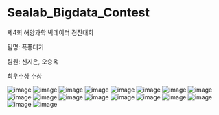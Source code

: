 # Sealab_Bigdata_Contest
제4회 해양과학 빅데이터 경진대회


팀명: 폭풍대기

팀원: 신지은, 오승옥

최우수상 수상

![image](https://github.com/user-attachments/assets/c398a0a4-98e5-4738-933a-54506e7fae84)
![image](https://github.com/user-attachments/assets/0c997c9d-8e05-4829-a287-e258d825f5e4)
![image](https://github.com/user-attachments/assets/8a426435-dc80-4b0e-b260-a1856b79217d)
![image](https://github.com/user-attachments/assets/52bd4153-8776-4723-9233-855c89fd2be0)
![image](https://github.com/user-attachments/assets/9dc29649-dfa9-4163-88f6-9ab615a389f3)
![image](https://github.com/user-attachments/assets/11c4ec0f-9e53-4264-a369-0f0fae49583d)
![image](https://github.com/user-attachments/assets/0abbc148-207e-4629-a62b-6a823ff82ee5)
![image](https://github.com/user-attachments/assets/136a9d37-2ee0-44a5-87f1-988b69c3ef16)
![image](https://github.com/user-attachments/assets/6882c690-a95b-47d1-b58d-172e3c169f80)
![image](https://github.com/user-attachments/assets/ba0de658-4aba-4446-b40e-e9da6b75a36a)
![image](https://github.com/user-attachments/assets/ddcce100-1833-4247-b51c-e20af0507edb)
![image](https://github.com/user-attachments/assets/ca013f20-0da8-4c80-8639-e6cbed577906)
![image](https://github.com/user-attachments/assets/29a14af2-8102-479c-a0fb-c8651f76b8ae)
![image](https://github.com/user-attachments/assets/aca8d1a7-c63f-47c9-81e9-840ee3c0d7b2)
![image](https://github.com/user-attachments/assets/ad3fcbed-5899-4a49-8cd2-2fa23d286675)
![image](https://github.com/user-attachments/assets/e6cf6cc5-8ecd-47d1-9037-4ac9a1c9581b)
![image](https://github.com/user-attachments/assets/4489d5a0-ccce-4305-baab-1144d50650af)
![image](https://github.com/user-attachments/assets/b576767c-23d6-4ff8-a842-c055c9df1e2c)
